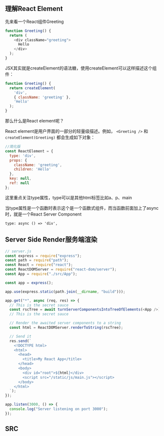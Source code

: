 

## 理解React Element

先来看一个React组件Greeting

```javascript
function Greeting() {
  return (
    <div className="greeting">
      Hello
    </div>
  );
}
```

JSX其实就是createElement的语法糖，使用createElement可以这样描述这个组件：

```javascript
function Greeting() {
  return createElement(
    'div',
    { className: 'greeting' },
    'Hello'
  );
}
```

那么什么是React element呢？

React element是用户界面的一部分的轻量级描述。例如， `<Greeting />` 和 `createElement(Greeting)` 都会生成如下对象：

```javascript
//简化版
const ReactElement = {
  type: 'div',
  props: {
    className: 'greeting',
    children: 'Hello'
  },
  key: null,
  ref: null
};
```



这里重点关注type属性，type可以是其他html标签比如a、p、main

当type属性是一个函数时表示这个是一个函数式组件，而当函数前面加上了async 时，就是一个React Server Component

```
type: async () => 'div',
```



## Server Side Render服务端渲染



```javascript
// server.js
const express = require("express");
const path = require("path");
const React = require("react");
const ReactDOMServer = require("react-dom/server");
const App = require("./src/App");

const app = express();

app.use(express.static(path.join(__dirname, "build")));

app.get("*", async (req, res) => {
  // This is the secret sauce
  const rscTree = await turnServerComponentsIntoTreeOfElements(<App />);
  // This is the secret sauce

  // Render the awaited server components to a string
  const html = ReactDOMServer.renderToString(rscTree);

  // Send it
  res.send(`
    <!DOCTYPE html>
    <html>
      <head>
        <title>My React App</title>
      </head>
      <body>
        <div id="root">${html}</div>
        <script src="/static/js/main.js"></script>
      </body>
    </html>
  `);
});

app.listen(3000, () => {
  console.log("Server listening on port 3000");
});
```







## SRC

